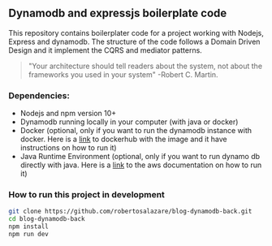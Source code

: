 ## Dynamodb and expressjs boilerplate code
This repository contains boilerplater code for a project working with Nodejs, Express and dynamodb. The structure of the code follows a Domain Driven Design and it implement the CQRS and mediator patterns.

> "Your architecture should tell readers about the system, not about the frameworks you used in your system" -Robert C. Martin.

### Dependencies:
- Nodejs and npm version 10+
- Dynamodb running locally in your computer (with java or docker)
- Docker (optional, only if you want to run the dynamodb instance with docker. Here is a [link](https://hub.docker.com/r/amazon/dynamodb-local) to dockerhub with the image and it have instructions on how to run it)
- Java Runtime Environment (optional, only if you want to run dynamo db directly with java. Here is a [link](https://docs.aws.amazon.com/amazondynamodb/latest/developerguide/DynamoDBLocal.html) to the aws documentation on how to run it)

### How to run this project in development
```bash
git clone https://github.com/robertosalazare/blog-dynamodb-back.git
cd blog-dynamodb-back
npm install
npm run dev
```